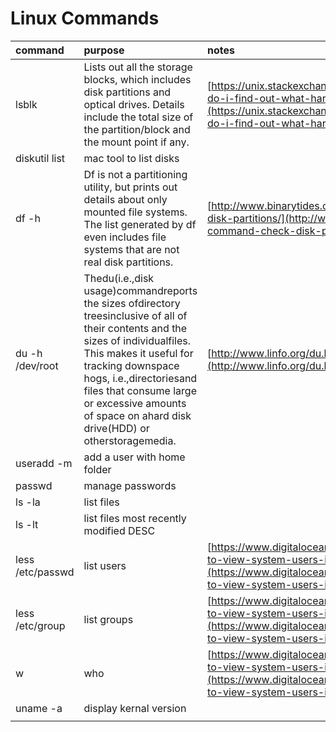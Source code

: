 # Linux Commands

| command | purpose | notes |
| :--- | :--- | :--- |
| lsblk | Lists out all the storage blocks, which includes disk partitions and optical drives. Details include the total size of the partition/block and the mount point if any. | [https://unix.stackexchange.com/questions/4561/how-do-i-find-out-what-hard-disks-are-in-the-system](https://unix.stackexchange.com/questions/4561/how-do-i-find-out-what-hard-disks-are-in-the-system) |
| diskutil list | mac tool to list disks |  |
| df -h | Df is not a partitioning utility, but prints out details about only mounted file systems. The list generated by df even includes file systems that are not real disk partitions. | [http://www.binarytides.com/linux-command-check-disk-partitions/](http://www.binarytides.com/linux-command-check-disk-partitions/) |
| du -h /dev/root | Thedu\(i.e.,disk usage\)commandreports the sizes ofdirectory treesinclusive of all of their contents and the sizes of individualfiles. This makes it useful for tracking downspace hogs, i.e.,directoriesand files that consume large or excessive amounts of space on ahard disk drive\(HDD\) or otherstoragemedia. | [http://www.linfo.org/du.html](http://www.linfo.org/du.html) |
| useradd -m | add a user with home folder |  |
| passwd | manage passwords |  |
| ls -la | list files |  |
| ls -lt | list files most recently modified DESC |  |
| less /etc/passwd | list users | [https://www.digitalocean.com/community/tutorials/how-to-view-system-users-in-linux-on-ubuntu](https://www.digitalocean.com/community/tutorials/how-to-view-system-users-in-linux-on-ubuntu) |
| less /etc/group | list groups | [https://www.digitalocean.com/community/tutorials/how-to-view-system-users-in-linux-on-ubuntu](https://www.digitalocean.com/community/tutorials/how-to-view-system-users-in-linux-on-ubuntu) |
| w | who | [https://www.digitalocean.com/community/tutorials/how-to-view-system-users-in-linux-on-ubuntu](https://www.digitalocean.com/community/tutorials/how-to-view-system-users-in-linux-on-ubuntu) |
| uname -a | display kernal version |  |
|  |  |  |




